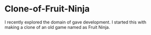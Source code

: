# Clone-of-Fruit-Ninja
I recently explored the domain of gave development. I started this with making a clone of an old game named as Fruit Ninja.
